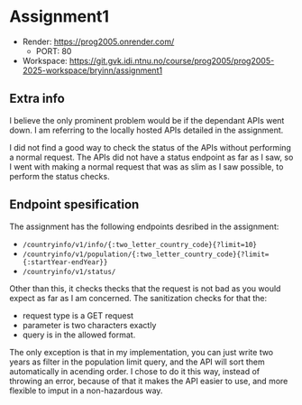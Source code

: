 # Assignment1

- Render: https://prog2005.onrender.com/
  - PORT: 80
- Workspace: https://git.gvk.idi.ntnu.no/course/prog2005/prog2005-2025-workspace/bryinn/assignment1

## Extra info
I believe the only prominent problem would be if the dependant APIs went down. 
I am referring to the locally hosted APIs detailed in the assignment.

I did not find a good way to check the status of the APIs without performing a normal request.
The APIs did not have a status endpoint as far as I saw, so I went with making a normal request that was as slim as I saw possible, to perform the status checks.

## Endpoint spesification
The assignment has the following endpoints desribed in the assignment:
- ``/countryinfo/v1/info/{:two_letter_country_code}{?limit=10}``
- ``/countryinfo/v1/population/{:two_letter_country_code}{?limit={:startYear-endYear}}``
- ``/countryinfo/v1/status/``

Other than this, it checks thecks that the request is not bad as you would expect as far as I am concerned.
The sanitization checks for that the:
- request type is a GET request
- parameter is two characters exactly
- query is in the allowed format.

The only exception is that in my implementation, you can just write two years as filter in the population limit query, and the API will sort them automatically in acending order.
I chose to do it this way, instead of throwing an error, because of that it makes the API easier to use, and more flexible to imput in a non-hazardous way.
